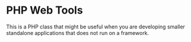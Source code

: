 # PHP Web Tools

This is a PHP class that might be useful when you are developing smaller standalone applications that does not run on a framework.


